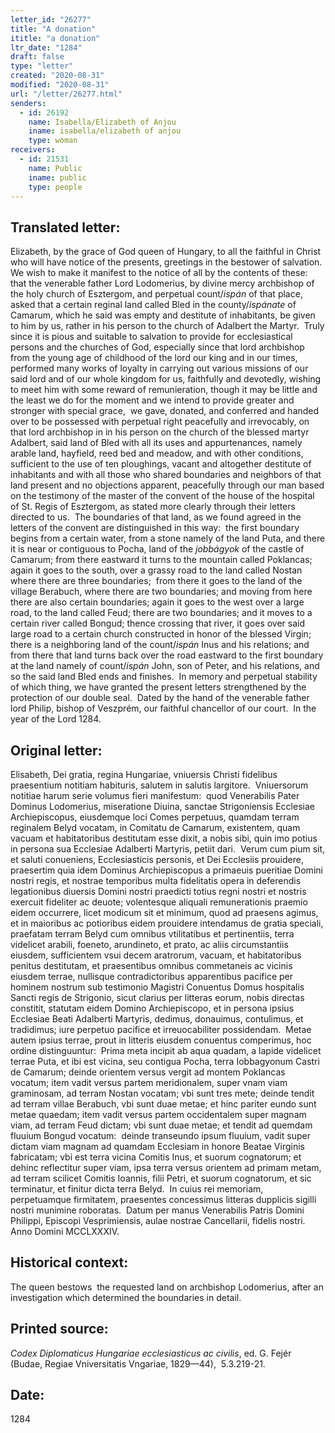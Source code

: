 ```yaml
---
letter_id: "26277"
title: "A donation"
ititle: "a donation"
ltr_date: "1284"
draft: false
type: "letter"
created: "2020-08-31"
modified: "2020-08-31"
url: "/letter/26277.html"
senders:
  - id: 26192
    name: Isabella/Elizabeth of Anjou
    iname: isabella/elizabeth of anjou
    type: woman
receivers:
  - id: 21531
    name: Public
    iname: public
    type: people
---
```

<h2> Translated letter:</h2><p>Elizabeth, by the grace of God queen of Hungary, to all the faithful in Christ who will have notice of the presents, greetings in the bestower of salvation.&nbsp; We wish to make it manifest to the notice of all by the contents of these:&nbsp; that the venerable father Lord Lodomerius, by divine mercy archbishop of the holy church of Esztergom, and perpetual count/<i>ispán</i> of that place, asked that a certain reginal land called Bled in the county/<i>ispánate</i> of Camarum, which he said was empty and destitute of inhabitants, be given to him by us, rather in his person to the church of Adalbert the Martyr.&nbsp; Truly since it is pious and suitable to salvation to provide for ecclesiastical persons and the churches of God, especially since that lord archbishop from the young age of childhood of the lord our king and in our times, performed many works of loyalty in carrying out various missions of our said lord and of our whole kingdom for us, faithfully and devotedly, wishing to meet him with some reward of remunieration, though it may be little and the least we do for the moment and we intend to provide greater and stronger with special grace, &nbsp;we gave, donated, and conferred and handed over to be possessed with perpetual right peacefully and irrevocably, on that lord archbishop in in his person on the church of the blessed martyr Adalbert, said land of Bled with all its uses and appurtenances, namely arable land, hayfield, reed bed and meadow, and with other conditions, sufficient to the use of ten ploughings, vacant and altogether destitute of inhabitants and with all those who shared boundaries and neighbors of that land present and no objections apparent, peacefully through our man based on the testimony of the master of the convent of the house of the hospital of St. Regis of Esztergom, as stated more clearly through their letters directed to us.&nbsp; The boundaries of that land, as we found agreed in the letters of the convent are distinguished in this way:&nbsp; the first boundary begins from a certain water, from a stone namely of the land Puta, and there it is near or contiguous to Pocha, land of the <i>jobbágyok</i> of the castle of Camarum; from there eastward it turns to the mountain called Poklancas; again it goes to the south, over a grassy road to the land called Nostan where there are three boundaries;&nbsp; from there it goes to the land of the village Berabuch, where there are two boundaries; and moving from here there are also certain boundaries; again it goes to the west over a large road, to the land called Feud; there are two boundaries; and it moves to a certain river called Bongud; thence crossing that river, it goes over said large road to a certain church constructed in honor of the blessed Virgin; there is a neighboring land of the count/<i>ispán</i> Inus and his relations; and from there that land turns back over the road eastward to the first boundary at the land namely of count/<i>ispán</i> John, son of Peter, and his relations, and so the said land Bled ends and finishes.&nbsp; In memory and perpetual stability of which thing, we have granted the present letters strengthened by the protection of our double seal.&nbsp; Dated by the hand of the venerable father lord Philip, bishop of Veszprém, our faithful chancellor of our court.&nbsp; In the year of the Lord 1284.</p><h2 class="mt-4"> Original letter:</h2><p>Elisabeth, Dei gratia, regina Hungariae, vniuersis Christi fidelibus praesentium notitiam habituris, salutem in salutis largitore.&nbsp; Vniuersorum notitiae harum serie volumus fieri manifestum:&nbsp; quod Venerabilis Pater Dominus Lodomerius, miseratione Diuina, sanctae Strigoniensis Ecclesiae Archiepiscopus, eiusdemque loci Comes perpetuus, quamdam terram reginalem Belyd vocatam, in Comitatu de Camarum, existentem, quam vacuam et habitatoribus destitutam esse dixit, a nobis sibi, quin imo potius in persona sua Ecclesiae Adalberti Martyris, petiit dari.&nbsp; Verum cum pium sit, et saluti conueniens, Ecclesiasticis personis, et Dei Ecclesiis prouidere, praesertim quia idem Dominus Archiepiscopus a primaeuis pueritiae Domini nostri regis, et nostrae temporibus multa fidelitatis opera in deferendis legationibus diuersis Domini nostri praedicti totius regni nostri et nostris exercuit fideliter ac deuote; volentesque aliquali remunerationis praemio eidem occurrere, licet modicum sit et minimum, quod ad praesens agimus, et in maioribus ac potioribus eidem prouidere intendamus de gratia speciali, praefatam terram Belyd cum omnibus vtilitatibus et pertinentiis, terra videlicet arabili, foeneto, arundineto, et prato, ac aliis circumstantiis eiusdem, sufficientem vsui decem aratrorum, vacuam, et habitatoribus penitus destitutam, et praesentibus omnibus commetaneis ac vicinis eiusdem terrae, nullisque contradictoribus apparentibus pacifice per hominem nostrum sub testimonio Magistri Conuentus Domus hospitalis Sancti regis de Strigonio, sicut clarius per litteras eorum, nobis directas constitit, statutam eidem Domino Archiepiscopo, et in persona ipsius Ecclesiae Beati Adalberti Martyris, dedimus, donauimus, contulimus, et tradidimus; iure perpetuo pacifice et irreuocabiliter possidendam.&nbsp; Metae autem ipsius terrae, prout in litteris eiusdem conuentus comperimus, hoc ordine distinguuntur:&nbsp; Prima meta incipit ab aqua quadam, a lapide videlicet terrae Puta, et ibi est vicina, seu contigua Pocha, terra Iobbagyonum Castri de Camarum; deinde orientem versus vergit ad montem Poklancas vocatum; item vadit versus partem meridionalem, super vnam viam graminosam, ad terram Nostan vocatam; vbi sunt tres mete; deinde tendit ad terram villae Berabuch, vbi sunt duae metae; et hinc pariter eundo sunt metae quaedam; item vadit versus partem occidentalem super magnam viam, ad terram Feud dictam; vbi sunt duae metae; et tendit ad quemdam fluuium Bongud vocatum:&nbsp; deinde transeundo ipsum fluuium, vadit super dictam viam magnam ad quamdam Ecclesiam in honore Beatae Virginis fabricatam; vbi est terra vicina Comitis Inus, et suorum cognatorum; et dehinc reflectitur super viam, ipsa terra versus orientem ad primam metam, ad terram scilicet Comitis Ioannis, filii Petri, et suorum cognatorum, et sic terminatur, et finitur dicta terra Belyd.&nbsp; In cuius rei memoriam, perpetuamque firmitatem, praesentes concessimus litteras dupplicis sigilli nostri munimine roboratas.&nbsp; Datum per manus Venerabilis Patris Domini Philippi, Episcopi Vesprimiensis, aulae nostrae Cancellarii, fidelis nostri.&nbsp; Anno Domini MCCLXXXIV.</p><h2 class="mt-4"> Historical context:</h2><p>The queen bestows&nbsp; the requested land on archbishop Lodomerius, after an investigation which determined the boundaries in detail.</p><h2 class="mt-4"> Printed source:</h2><p><i>Codex Diplomaticus Hungariae ecclesiasticus ac civilis</i>, ed. G. Fejér (Budae, Regiae Vniversitatis Vngariae, 1829—44),&nbsp; 5.3.219-21.</p><h2 class="mt-4"> Date:</h2>1284